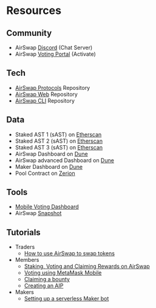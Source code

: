 # Resources

## Community

* AirSwap [Discord](https://chat.airswap.io/) \(Chat Server\)
* AirSwap [Voting Portal](https://activate.codefi.network/staking/airswap/governance) \(Activate\)

## Tech

* [AirSwap Protocols](https://github.com/airswap/airswap-protocols) Repository
* [AirSwap Web](https://github.com/airswap/airswap-web) Repository
* [AirSwap CLI](https://github.com/airswap/airswap-cli) Repository

## Data

* Staked AST 1 \(sAST\) on [Etherscan](https://etherscan.io/address/0xa4C5107184a88D4B324Dd10D98a11dd8037823Fe)
* Staked AST 2 \(sAST\) on [Etherscan](https://etherscan.io/address/0x704c5818b574358dfb5225563852639151a943ec)
* Staked AST 3 \(sAST\) on [Etherscan](https://etherscan.io/address/0x579120871266ccd8de6c85ef59e2ff6743e7cd15)
* AirSwap Dashboard on [Dune](https://duneanalytics.com/agrimony/airswap_3)
* AirSwap advanced Dashboard on [Dune](https://duneanalytics.com/agrimony/AirSwap-Advanced)
* Maker Dashboard on [Dune](https://duneanalytics.com/queries/28752/57978)
* Pool Contract on [Zerion](https://app.zerion.io/0x7296333e1615721f4bd9df1a3070537484a50cf8/overview)

## Tools

* [Mobile Voting Dashboard](https://ast.on.fleek.co/)
* AirSwap [Snapshot](https://snapshot.org/#/vote.airswap.eth)

## Tutorials

* Traders
  * [How to use AirSwap to swap tokens](https://support.airswap.io/en/collections/1334292-start-trading-on-airswap)
* Members
  * [Staking, Voting and Claiming Rewards on AirSwap](https://docs.airswap.io/v/new-docs/guides/voters)
  * [Voting using MetaMask Mobile](https://docs.airswap.io/v/new-docs/guides/voters#voting-with-metamask-mobile)
  * [Claiming a bounty](https://docs.airswap.io/v/new-docs/guides/bounties)
  * [Creating an AIP](https://docs.airswap.io/v/new-docs/guides/authors)
* Makers
  * [Setting up a serverless Maker bot](https://medium.com/fluidity/deploy-a-serverless-maker-bot-on-airswap-part-i-1f711ff4d379)

